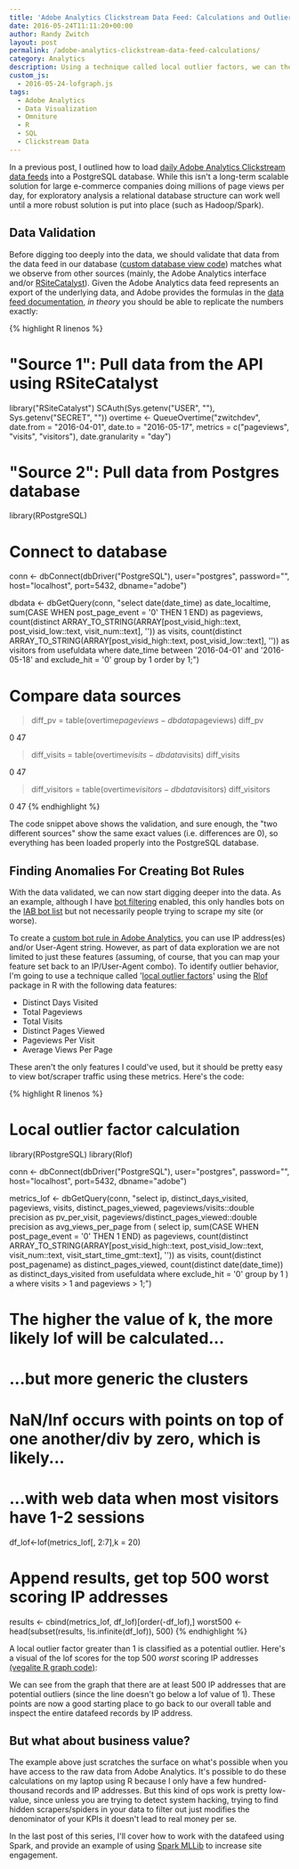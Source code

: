 ```yaml
---
title: 'Adobe Analytics Clickstream Data Feed: Calculations and Outlier Analysis'
date: 2016-05-24T11:11:20+00:00
author: Randy Zwitch
layout: post
permalink: /adobe-analytics-clickstream-data-feed-calculations/
category: Analytics
description: Using a technique called local outlier factors, we can the Adobe Analytics data feed to identify IP addresses that show unusual site behavior.
custom_js:
  - 2016-05-24-lofgraph.js
tags:
  - Adobe Analytics
  - Data Visualization
  - Omniture
  - R
  - SQL
  - Clickstream Data
---
```

In a previous post, I outlined how to load [daily Adobe Analytics Clickstream data feeds](http://randyzwitch.com/adobe-analytics-clickstream-data-feed-relational-database/) into a PostgreSQL database. While this isn't a long-term scalable solution for large e-commerce companies doing millions of page views per day, for exploratory analysis a relational database structure can work well until a more robust solution is put into place (such as Hadoop/Spark).

## Data Validation <groan>

Before digging too deeply into the data, we should validate that data from the data feed in our database ([custom database view code](https://gist.github.com/randyzwitch/7a9c48e7132e6ed9dfb0d02ec906961c)) matches what we observe from other sources (mainly, the Adobe Analytics interface and/or [RSiteCatalyst](http://randyzwitch.com/tag/rsitecatalyst/)). Given the Adobe Analytics data feed represents an export of the underlying data, and Adobe provides the formulas in the [data feed documentation](https://marketing.adobe.com/resources/help/en_US/sc/clickstream/datafeeds_calculate.html), _in theory_ you should be able to replicate the numbers exactly:

{% highlight R linenos %}
# "Source 1": Pull data from the API using RSiteCatalyst
library("RSiteCatalyst")
SCAuth(Sys.getenv("USER", ""), Sys.getenv("SECRET", ""))
overtime <- QueueOvertime("zwitchdev",
                           date.from = "2016-04-01",
                           date.to = "2016-05-17",
                           metrics = c("pageviews", "visits", "visitors"),
                           date.granularity = "day")

# "Source 2": Pull data from Postgres database
library(RPostgreSQL)

# Connect to database
conn <- dbConnect(dbDriver("PostgreSQL"),
                 user="postgres",
                 password="",
                 host="localhost",
                 port=5432,
                 dbname="adobe")

dbdata <- dbGetQuery(conn,
                     "select
                     date(date_time) as date_localtime,
                     sum(CASE WHEN post_page_event = '0' THEN 1 END) as pageviews,
                     count(distinct ARRAY_TO_STRING(ARRAY[post_visid_high::text, post_visid_low::text, visit_num::text], '')) as visits,
                     count(distinct ARRAY_TO_STRING(ARRAY[post_visid_high::text, post_visid_low::text], '')) as visitors
                     from usefuldata
                     where date_time between '2016-04-01' and '2016-05-18' and exclude_hit = '0'
                     group by 1
                     order by 1;")

# Compare data sources
> diff_pv = table(overtime$pageviews - dbdata$pageviews)
> diff_pv

0
47

> diff_visits = table(overtime$visits - dbdata$visits)
> diff_visits

0
47

> diff_visitors = table(overtime$visitors - dbdata$visitors)
> diff_visitors

0
47
{% endhighlight %}

The code snippet above shows the validation, and sure enough, the "two different sources" show the same exact values (i.e. differences are 0), so everything has been loaded properly into the PostgreSQL database.

## Finding Anomalies For Creating Bot Rules

With the data validated, we can now start digging deeper into the data. As an example, although I have [bot filtering](https://marketing.adobe.com/resources/help/en_US/reference/bot_rules.html) enabled, this only handles bots on the [IAB bot list](http://www.iab.com/guidelines/iab-abc-international-spiders-bots-list/) but not necessarily people trying to scrape my site (or worse).

To create a [custom bot rule in Adobe Analytics](https://marketing.adobe.com/resources/help/en_US/reference/t_create_bot_rules.html), you can use IP address(es) and/or User-Agent string. However, as part of data exploration we are not limited to just these features (assuming, of course, that you can map your feature set back to an IP/User-Agent combo). To identify outlier behavior, I'm going to use a technique called '[local outlier factors](http://www.dbs.ifi.lmu.de/Publikationen/Papers/LOF.pdf)' using the [Rlof](https://cran.r-project.org/web/packages/Rlof/index.html) package in R with the following data features:

  * Distinct Days Visited
  * Total Pageviews
  * Total Visits
  * Distinct Pages Viewed
  * Pageviews Per Visit
  * Average Views Per Page

These aren't the only features I could've used, but it should be pretty easy to view bot/scraper traffic using these metrics. Here's the code:

{% highlight R linenos %}
# Local outlier factor calculation
library(RPostgreSQL)
library(Rlof)

conn <- dbConnect(dbDriver("PostgreSQL"),
                  user="postgres",
                  password="",
                  host="localhost",
                  port=5432,
                  dbname="adobe")

metrics_lof <- dbGetQuery(conn,
                          "select
                          ip,
                          distinct_days_visited,
                          pageviews,
                          visits,
                          distinct_pages_viewed,
                          pageviews/visits::double precision as pv_per_visit,
                          pageviews/distinct_pages_viewed::double precision as avg_views_per_page
                          from
                          (
                          select
                          ip,
                          sum(CASE WHEN post_page_event = '0' THEN 1 END) as pageviews,
                          count(distinct ARRAY_TO_STRING(ARRAY[post_visid_high::text, post_visid_low::text, visit_num::text, visit_start_time_gmt::text], '')) as visits,
                          count(distinct post_pagename) as distinct_pages_viewed,
                          count(distinct date(date_time)) as distinct_days_visited
                          from usefuldata
                          where exclude_hit = '0'
                          group by 1
                          ) a
                          where visits > 1 and pageviews > 1;")


# The higher the value of k, the more likely lof will be calculated...
# ...but more generic the clusters
# NaN/Inf occurs with points on top of one another/div by zero, which is likely...
# ...with web data when most visitors have 1-2 sessions
df_lof<-lof(metrics_lof[, 2:7],k = 20)

# Append results, get top 500 worst scoring IP addresses
results <- cbind(metrics_lof, df_lof)[order(-df_lof),]
worst500 <- head(subset(results, !is.infinite(df_lof)), 500)
{% endhighlight %}

A local outlier factor greater than 1 is classified as a potential outlier. Here's a visual of the lof scores for the top 500 _worst_ scoring IP addresses [(vegalite R graph code)](https://gist.github.com/randyzwitch/178d72e01e30943f6af82c48a47c4478):

<div id="vis"></div>

We can see from the graph that there are at least 500 IP addresses that are potential outliers (since the line doesn't go below a lof value of 1). These points are now a good starting place to go back to our overall table and inspect the entire datafeed records by IP address.

## But what about business value?

The example above just scratches the surface on what's possible when you have access to the raw data from Adobe Analytics. It's possible to do these calculations on my laptop using R because I only have a few hundred-thousand records and IP addresses. But this kind of ops work is pretty low-value, since unless you are trying to detect system hacking, trying to find hidden scrapers/spiders in your data to filter out just modifies the denominator of your KPIs it doesn't lead to real money per se.

In the last post of this series, I'll cover how to work with the datafeed using Spark, and provide an example of using [Spark MLLib](http://spark.apache.org/docs/latest/mllib-guide.html) to increase site engagement.
